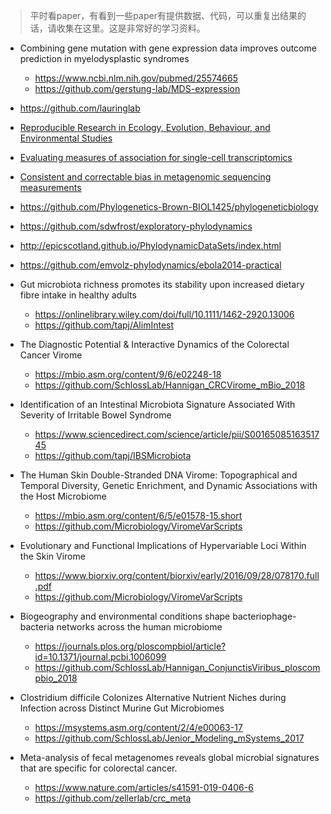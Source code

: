 > 平时看paper，有看到一些paper有提供数据、代码，可以重复出结果的话，请收集在这里。这是非常好的学习资料。


+ Combining gene mutation with gene expression data improves outcome prediction
  in myelodysplastic syndromes
  - <https://www.ncbi.nlm.nih.gov/pubmed/25574665>
  - <https://github.com/gerstung-lab/MDS-expression>
+ <https://github.com/lauringlab>  
+ [Reproducible Research in Ecology, Evolution, Behaviour, and Environmental Studies](https://github.com/opetchey/RREEBES)

+ [Evaluating measures of association for single-cell transcriptomics](https://github.com/skinnider/SCT-MoA)

+ [Consistent and correctable bias in metagenomic sequencing measurements](https://github.com/mikemc/2019-bias-manuscript)

+ <https://github.com/Phylogenetics-Brown-BIOL1425/phylogeneticbiology>
+ <https://github.com/sdwfrost/exploratory-phylodynamics>
+ <http://epicscotland.github.io/PhylodynamicDataSets/index.html>
+ <https://github.com/emvolz-phylodynamics/ebola2014-practical> 
+ Gut microbiota richness promotes its stability upon increased dietary 
  fibre intake in healthy adults
  - <https://onlinelibrary.wiley.com/doi/full/10.1111/1462-2920.13006>
  - <https://github.com/tapj/AlimIntest> 
+ The Diagnostic Potential & Interactive Dynamics of the Colorectal Cancer Virome 
  - <https://mbio.asm.org/content/9/6/e02248-18>
  - <https://github.com/SchlossLab/Hannigan_CRCVirome_mBio_2018>
+ Identification of an Intestinal Microbiota Signature Associated With Severity of 
  Irritable Bowel Syndrome
  - <https://www.sciencedirect.com/science/article/pii/S0016508516351745>
  - <https://github.com/tapj/IBSMicrobiota>
+ The Human Skin Double-Stranded DNA Virome: Topographical and Temporal Diversity, Genetic Enrichment, 
  and Dynamic Associations with the Host Microbiome
  - <https://mbio.asm.org/content/6/5/e01578-15.short>
  - <https://github.com/Microbiology/ViromeVarScripts>
+ Evolutionary and Functional Implications of Hypervariable Loci Within the Skin Virome
  - <https://www.biorxiv.org/content/biorxiv/early/2016/09/28/078170.full.pdf>
  - <https://github.com/Microbiology/ViromeVarScripts>
+ Biogeography and environmental conditions shape bacteriophage-bacteria networks 
  across the human microbiome
  - <https://journals.plos.org/ploscompbiol/article?id=10.1371/journal.pcbi.1006099>
  - <https://github.com/SchlossLab/Hannigan_ConjunctisViribus_ploscompbio_2018>
+ Clostridium difficile Colonizes Alternative Nutrient Niches during Infection 
  across Distinct Murine Gut Microbiomes
  - <https://msystems.asm.org/content/2/4/e00063-17>
  - <https://github.com/SchlossLab/Jenior_Modeling_mSystems_2017>
+ Meta-analysis of fecal metagenomes reveals global microbial signatures that are specific for colorectal cancer.
  + <https://www.nature.com/articles/s41591-019-0406-6>
  + <https://github.com/zellerlab/crc_meta>
